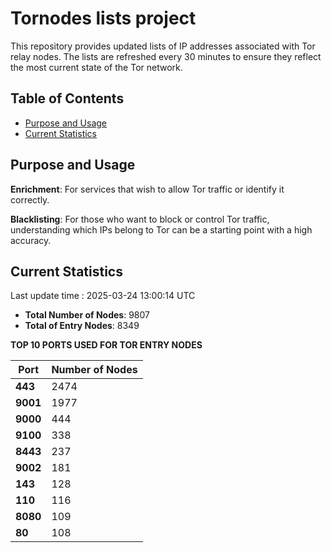 # Tornodes lists project

This repository provides updated lists of IP addresses associated with Tor relay nodes. The lists are refreshed every 30 minutes to ensure they reflect the most current state of the Tor network.

## Table of Contents

- [Purpose and Usage](#purpose-and-usage)
- [Current Statistics](#current-statistics)


## Purpose and Usage

**Enrichment**: For services that wish to allow Tor traffic or identify it correctly.

**Blacklisting**: For those who want to block or control Tor traffic, understanding which IPs belong to Tor can be a starting point with a high accuracy.

## Current Statistics

Last update time : 2025-03-24 13:00:14 UTC

- **Total Number of Nodes**: 9807
- **Total of Entry Nodes**: 8349

**TOP 10 PORTS USED FOR TOR ENTRY NODES**

| **Port** | **Number of Nodes** |
|------|-----------------|
| **443**   | 2474  |
| **9001**   | 1977  |
| **9000**   | 444  |
| **9100**   | 338  |
| **8443**   | 237  |
| **9002**   | 181  |
| **143**   | 128  |
| **110**   | 116  |
| **8080**   | 109  |
| **80**   | 108  |

